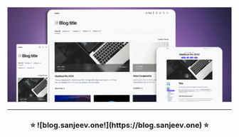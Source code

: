 <div align="center">

<img src="public/project.png" alt="Screenshot" />

<hr/>

<h3 align="center">
 ⭐ ![blog.sanjeev.one!](https://blog.sanjeev.one) ⭐️
</h3>
